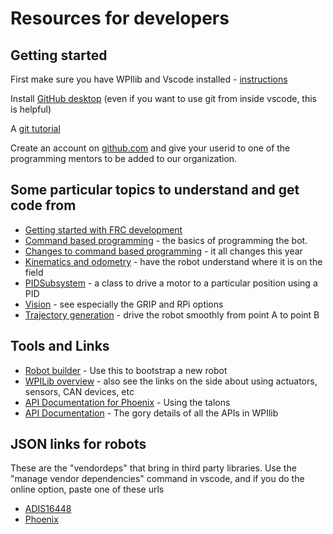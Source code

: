 # Resources for developers

## Getting started
First make sure you have WPIlib and Vscode installed - [instructions](https://docs.wpilib.org/en/latest/docs/zero-to-robot/step-2/wpilib-setup.html)

Install [GitHub desktop](https://desktop.github.com/) (even if you want to use git from inside vscode, this is helpful)

A [git tutorial](https://guides.github.com/activities/hello-world/)

Create an account on [github.com](https://github.com) and give your userid to one of the programming mentors to be added to our organization.

## Some particular topics to understand and get code from

* [Getting started with FRC development](https://docs.wpilib.org/en/latest/docs/getting-started/getting-started-frc-control-system/intro.html)
* [Command based programming](https://docs.wpilib.org/en/latest/docs/software/commandbased/index.html) - the basics of programming the bot.
* [Changes to command based programming](https://docs.wpilib.org/en/latest/docs/software/commandbased/command-based-changes.html) - it all changes this year
* [Kinematics and odometry](https://docs.wpilib.org/en/latest/docs/software/kinematics-and-odometry/index.html) - have the robot understand where it is on the field
* [PIDSubsystem](https://docs.wpilib.org/en/latest/docs/software/advanced-control/controllers/pidcontroller.html) - a class to drive a motor to a particular position using a PID
* [Vision](https://docs.wpilib.org/en/latest/docs/software/vision-processing/index.html) - see especially the GRIP and RPi options
* [Trajectory generation](https://docs.wpilib.org/en/latest/docs/software/wpilib-tools/path-planning/wpilib-trajectories/trajectorygeneration.html) - drive the robot smoothly from point A to point B

## Tools and Links

* [Robot builder](https://wpilib.screenstepslive.com/s/4485/m/26402/l/255426-overview-of-robotbuilder) - Use this to bootstrap a new robot
* [WPILib overview](http://wpilib.screenstepslive.com/s/currentCS/m/java/l/599696-what-is-wpilib) - also see the links on the side about using actuators, sensors, CAN devices, etc
* [API Documentation for Phoenix](https://phoenix-documentation.readthedocs.io/en/latest/index.html) - Using the talons
* [API Documentation](https://first.wpi.edu/FRC/roborio/release/docs/java/) - The gory details of all the APIs in WPIlib

## JSON links for robots

These are the "vendordeps" that bring in third party libraries. Use the "manage vendor dependencies" command in vscode, and if you do the online option, paste one of these urls

* [ADIS16448](http://www.maven.highcurrent.io/vendordeps/ADIS16448.json)
* [Phoenix](http://devsite.ctr-electronics.com/maven/release/com/ctre/phoenix/Phoenix-latest.json)
